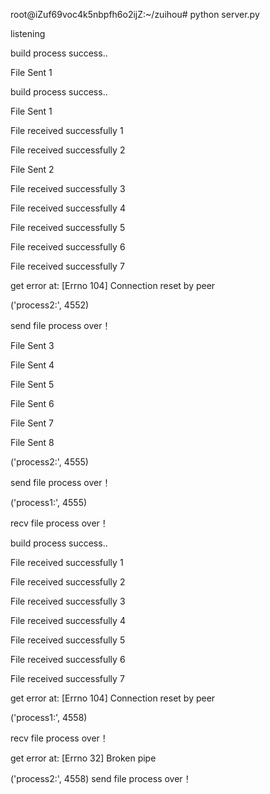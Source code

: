root@iZuf69voc4k5nbpfh6o2ijZ:~/zuihou# python server.py 

listening

build process success..

File Sent 1

build process success..

File Sent 1

File received successfully 1

File received successfully 2

File Sent 2

File received successfully 3

File received successfully 4

File received successfully 5

File received successfully 6

File received successfully 7

get error at: [Errno 104] Connection reset by peer

('process2:', 4552)

send file process over！

File Sent 3

File Sent 4

File Sent 5

File Sent 6

File Sent 7

File Sent 8

('process2:', 4555)

send file process over！

('process1:', 4555)

recv file process over！

build process success..

File received successfully 1

File received successfully 2

File received successfully 3

File received successfully 4

File received successfully 5

File received successfully 6

File received successfully 7

get error at: [Errno 104] Connection reset by peer

('process1:', 4558)

recv file process over！

get error at: [Errno 32] Broken pipe

('process2:', 4558)
send file process over！
